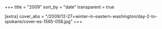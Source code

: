 +++
title = "2009"
sort_by = "date"
transparent = true

[extra]
cover_abs = "/2009/12-27+winter-in-eastern-washington/day-2-to-spokane/cover-es-1565-058.jpg"
+++
